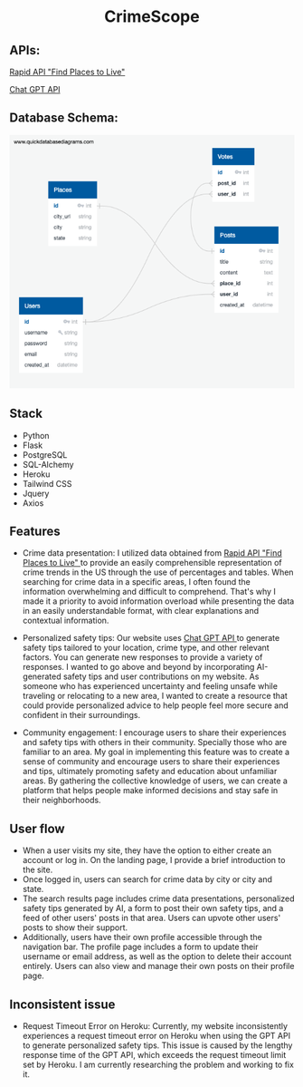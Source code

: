 # <div style="text-align:center;">CrimeScope</div>

## APIs:

<a href="https://rapidapi.com/apimaker/api/find-places-to-live/">Rapid API "Find Places to Live"</a>

<a href="https://platform.openai.com/docs/introduction">Chat GPT API</a>

## Database Schema:

<img src="static/images/schema.jpg"/>

## Stack

- Python
- Flask
- PostgreSQL
- SQL-Alchemy
- Heroku
- Tailwind CSS
- Jquery
- Axios

## Features

- Crime data presentation: I utilized data obtained from <a href="https://rapidapi.com/apimaker/api/find-places-to-live/"> Rapid API "Find Places to Live" </a> to provide an easily comprehensible representation of crime trends in the US through the use of percentages and tables. When searching for crime data in a specific areas, I often found the information overwhelming and difficult to comprehend. That's why I made it a priority to avoid information overload while presenting the data in an easily understandable format, with clear explanations and contextual information.

- Personalized safety tips: Our website uses <a href="https://platform.openai.com/docs/introduction"> Chat GPT API </a> to generate safety tips tailored to your location, crime type, and other relevant factors. You can generate new responses to provide a variety of responses. I wanted to go above and beyond by incorporating AI-generated safety tips and user contributions on my website. As someone who has experienced uncertainty and feeling unsafe while traveling or relocating to a new area, I wanted to create a resource that could provide personalized advice to help people feel more secure and confident in their surroundings.

- Community engagement: I encourage users to share their experiences and safety tips with others in their community. Specially those who are familiar to an area. My goal in implementing this feature was to create a sense of community and encourage users to share their experiences and tips, ultimately promoting safety and education about unfamiliar areas. By gathering the collective knowledge of users, we can create a platform that helps people make informed decisions and stay safe in their neighborhoods.

## User flow

- When a user visits my site, they have the option to either create an account or log in. On the landing page, I provide a brief introduction to the site.
- Once logged in, users can search for crime data by city or city and state.
- The search results page includes crime data presentations, personalized safety tips generated by AI, a form to post their own safety tips, and a feed of other users' posts in that area. Users can upvote other users' posts to show their support.
- Additionally, users have their own profile accessible through the navigation bar. The profile page includes a form to update their username or email address, as well as the option to delete their account entirely. Users can also view and manage their own posts on their profile page.

## Inconsistent issue

- Request Timeout Error on Heroku: Currently, my website inconsistently experiences a request timeout error on Heroku when using the GPT API to generate personalized safety tips. This issue is caused by the lengthy response time of the GPT API, which exceeds the request timeout limit set by Heroku. I am currently researching the problem and working to fix it.
